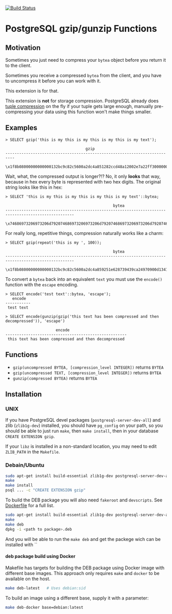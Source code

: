 [![Build Status](https://github.com/pramsey/pgsql-gzip/actions/workflows/ci.yml/badge.svg)](https://github.com/pramsey/pgsql-gzip/actions/workflows/ci.yml)

# PostgreSQL gzip/gunzip Functions

## Motivation

Sometimes you just need to compress your `bytea` object before you return it to the client.

Sometimes you receive a compressed `bytea` from the client, and you have to uncompress it before you can work with it.

This extension is for that.

This extension is **not** for storage compression. PostgreSQL already does [tuple compression](https://www.postgresql.org/docs/current/storage-toast.html) on the fly if your tuple gets large enough, manually pre-compressing your data using this function won't make things smaller.

## Examples

    > SELECT gzip('this is my this is my this is my this is my text');

                                       gzip
    --------------------------------------------------------------------------
     \x1f8b08000000000000132bc9c82c5600a2dc4a851282ccd48a12002e7a22ff30000000

Wait, what, the compressed output is longer?!? No, it only **looks** that way, because in hex every byte is represented with two hex digits. The original string looks like this in hex:

    > SELECT 'this is my this is my this is my this is my text'::bytea;

                                                   bytea
    ----------------------------------------------------------------------------------------------------
     \x74686973206973206d792074686973206973206d792074686973206973206d792074686973206973206d792074657874

For really long, repetitive things, compression naturally works like a charm:

    > SELECT gzip(repeat('this is my ', 100));

                                                   bytea
    ----------------------------------------------------------------------------------------------------
     \x1f8b08000000000000132bc9c82c5600a2dc4a859251e628739439ca24970900d1341c5c4c040000

To convert a `bytea` back into an equivalent `text` you must use the `encode()` function with the `escape` encoding.

    > SELECT encode('test text'::bytea, 'escape');
       encode
    -----------
     test text

    > SELECT encode(gunzip(gzip('this text has been compressed and then decompressed')), 'escape')

                          encode
    -----------------------------------------------------
     this text has been compressed and then decompressed


## Functions

* `gzip(uncompressed BYTEA, [compression_level INTEGER])` returns `BYTEA`
* `gzip(uncompressed TEXT, [compression_level INTEGER])` returns `BYTEA`
* `gunzip(compressed BYTEA)` returns `BYTEA`


## Installation

### UNIX

If you have PostgreSQL devel packages (`postgresql-server-dev-all`) and zlib (`zlib1g-dev`) installed, you should have `pg_config` on your path, so you should be able to just run `make`, then `make install`, then in your database `CREATE EXTENSION gzip`.

If your `libz` is installed in a non-standard location, you may need to edit `ZLIB_PATH` in the `Makefile`.

### Debain/Ubuntu

```bash
sudo apt-get install build-essential zlib1g-dev postgresql-server-dev-all pkg-config
make
make install
psql ... -c "CREATE EXTENSION gzip"
```

To build the DEB package you will also need `fakeroot` and `devscripts`. See [Dockerfile](./Dockerfile) for a full list.

```bash
sudo apt-get install build-essential zlib1g-dev postgresql-server-dev-all pkg-config fakeroot devscripts
make
make deb
dpkg -i <path to package>.deb
```

And you will be able to run the `make deb` and get the packege wich can be installed with ``


#### deb package build using Docker

Makefile has targets for building the DEB package using Docker image with different base images. This approach only requires `make` and `docker` to be available on the host.

```bash
make deb-latest   # Uses debian:sid
```

To build an image using a different base, supply it with a parameter:

```bash
make deb-docker base=debian:latest
```
